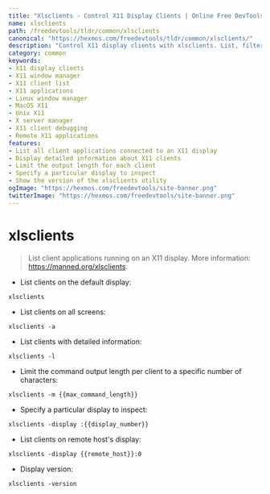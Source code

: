 ```yaml
---
title: "Xlsclients - Control X11 Display Clients | Online Free DevTools by Hexmos"
name: xlsclients
path: /freedevtools/tldr/common/xlsclients
canonical: "https://hexmos.com/freedevtools/tldr/common/xlsclients/"
description: "Control X11 display clients with xlsclients. List, filter, and manage applications running on an X11 server using the command line. Free online tool, no registration required."
category: common
keywords:
- X11 display clients
- X11 window manager
- X11 client list
- X11 applications
- Linux window manager
- MacOS X11
- Unix X11
- X server manager
- X11 client debugging
- Remote X11 applications
features:
- List all client applications connected to an X11 display
- Display detailed information about X11 clients
- Limit the output length for each client
- Specify a particular display to inspect
- Show the version of the xlsclients utility
ogImage: "https://hexmos.com/freedevtools/site-banner.png"
twitterImage: "https://hexmos.com/freedevtools/site-banner.png"
---
```


# xlsclients

> List client applications running on an X11 display.
> More information: <https://manned.org/xlsclients>.

- List clients on the default display:

`xlsclients`

- List clients on all screens:

`xlsclients -a`

- List clients with detailed information:

`xlsclients -l`

- Limit the command output length per client to a specific number of characters:

`xlsclients -m {{max_command_length}}`

- Specify a particular display to inspect:

`xlsclients -display :{{display_number}}`

- List clients on remote host's display:

`xlsclients -display {{remote_host}}:0`

- Display version:

`xlsclients -version`
